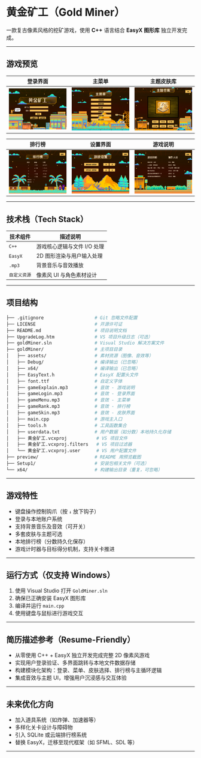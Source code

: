 # 黄金矿工（Gold Miner）

一款复古像素风格的挖矿游戏，使用 **C++** 语言结合 **EasyX 图形库** 独立开发完成。  

---

## 游戏预览

| 登录界面 | 主菜单 | 主题皮肤库 |
|----------|--------|-------------|
| ![登录](./preview/login.png) | ![菜单](./preview/menu.png) | ![主题](./preview/theme.png) |

| 排行榜 | 设置界面 | 游戏说明 |
|--------|----------|----------|
| ![排行榜](./preview/leaderboard.png) | ![设置](./preview/setting.png) | ![说明](./preview/instruction.png) |

---

## 技术栈（Tech Stack）

| 技术组件 | 描述说明 |
|----------|----------|
| `C++` | 游戏核心逻辑与文件 I/O 处理 |
| `EasyX` | 2D 图形渲染与用户输入处理 |
| `.mp3` | 背景音乐与音效播放 |
| `自定义资源` | 像素风 UI 与角色素材设计 |

---

## 项目结构

```bash
├── .gitignore                   # Git 忽略文件配置
├── LICENSE                      # 开源许可证
├── README.md                    # 项目说明文档
├── UpgradeLog.htm               # VS 项目升级日志（可选）
├── goldMiner.sln                # Visual Studio 解决方案文件
├── goldMiner/                   # 主项目目录
│   ├── assets/                  # 素材资源（图像、音效等）
│   ├── Debug/                   # 编译输出（已忽略）
│   ├── x64/                     # 编译输出（已忽略）
│   ├── EasyText.h               # EasyX 配置头文件
│   ├── font.ttf                 # 自定义字体
│   ├── gameExplain.mp3          # 音效 - 游戏说明
│   ├── gameLogin.mp3            # 音效 - 登录界面
│   ├── gameMenu.mp3             # 音效 - 主菜单
│   ├── gameRank.mp3             # 音效 - 排行榜
│   ├── gameSkin.mp3             # 音效 - 皮肤界面
│   ├── main.cpp                 # 游戏主入口
│   ├── tools.h                  # 工具函数集合
│   ├── userdata.txt             # 用户数据（如分数）本地持久化存储
│   ├── 黄金矿工.vcxproj           # VS 项目文件
│   ├── 黄金矿工.vcxproj.filters   # VS 项目过滤器
│   └── 黄金矿工.vcxproj.user      # VS 用户配置文件
├── preview/                     # README 用预览截图
├── Setup1/                      # 安装包相关文件（可选）
└── x64/                         # 构建输出目录（重复，可忽略）
```

---

## 游戏特性

- 键盘操作控制钩爪（按 `↓` 放下钩子）
- 登录与本地账户系统
- 支持背景音乐及音效（可开关）
- 多套皮肤与主题可选
- 本地排行榜（分数持久化保存）
- 游戏计时器与目标得分机制，支持关卡推进

---

## 运行方式（仅支持 Windows）

1. 使用 Visual Studio 打开 `GoldMiner.sln`
2. 确保已正确安装 EasyX 图形库
3. 编译并运行 `main.cpp`
4. 使用键盘与鼠标进行游戏交互

---

## 简历描述参考（Resume-Friendly）

- 从零使用 C++ + EasyX 独立开发完成完整 2D 像素风游戏
- 实现用户登录验证、多界面跳转与本地文件数据存储
- 构建模块化架构：登录、菜单、皮肤选择、排行榜与主循环逻辑
- 集成音效与主题 UI，增强用户沉浸感与交互体验

---

## 未来优化方向

- 加入道具系统（如炸弹、加速器等）
- 多样化关卡设计与障碍物
- 引入 SQLite 或云端排行榜系统
- 替换 EasyX，迁移至现代框架（如 SFML、SDL 等）

---
